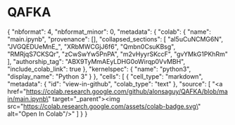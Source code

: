 # QAFKA
{
  "nbformat": 4,
  "nbformat_minor": 0,
  "metadata": {
    "colab": {
      "name": "main.ipynb",
      "provenance": [],
      "collapsed_sections": [
        "aI5uCuNCMG6N",
        "JVGQEDUeMnE_",
        "XRbMWCGjJ6f6",
        "Qmbn0CsuKBsg",
        "RMRjqS7CKSQr",
        "zCwSwYw5PnPA",
        "m2vHyyrSKccF",
        "gvYMkG1PKhRm"
      ],
      "authorship_tag": "ABX9TyMmAEyLDHG0oWirqp0VvMBH",
      "include_colab_link": true
    },
    "kernelspec": {
      "name": "python3",
      "display_name": "Python 3"
    }
  },
  "cells": [
    {
      "cell_type": "markdown",
      "metadata": {
        "id": "view-in-github",
        "colab_type": "text"
      },
      "source": [
        "<a href=\"https://colab.research.google.com/github/alonsaguy/QAFKA/blob/main/main.ipynb\" target=\"_parent\"><img src=\"https://colab.research.google.com/assets/colab-badge.svg\" alt=\"Open In Colab\"/></a>"
      ]
    }
}

